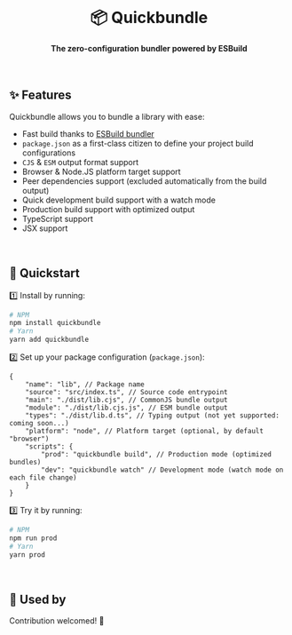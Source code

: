 <br>
<div align="center">
    <h1>📦 Quickbundle</h1>
    <strong>The zero-configuration bundler powered by ESBuild</strong>
</div>
<br>
<br>

## ✨ Features

Quickbundle allows you to bundle a library with ease:

-   Fast build thanks to [ESBuild bundler](https://github.com/evanw/esbuild)
-   `package.json` as a first-class citizen to define your project build configurations
-   `CJS` & `ESM` output format support
-   Browser & Node.JS platform target support
-   Peer dependencies support (excluded automatically from the build output)
-   Quick development build support with a watch mode
-   Production build support with optimized output
-   TypeScript support
-   JSX support

<br>

## 🚀 Quickstart

1️⃣ Install by running:

```bash
# NPM
npm install quickbundle
# Yarn
yarn add quickbundle
```

2️⃣ Set up your package configuration (`package.json`):

```jsonc
{
	"name": "lib", // Package name
	"source": "src/index.ts", // Source code entrypoint
	"main": "./dist/lib.cjs", // CommonJS bundle output
	"module": "./dist/lib.cjs.js", // ESM bundle output
	"types": "./dist/lib.d.ts", // Typing output (not yet supported: coming soon...)
	"platform": "node", // Platform target (optional, by default "browser")
	"scripts": {
		"prod": "quickbundle build", // Production mode (optimized bundles)
		"dev": "quickbundle watch" // Development mode (watch mode on each file change)
	}
}
```

3️⃣ Try it by running:

```bash
# NPM
npm run prod
# Yarn
yarn prod
```

<br>

## 🤩 Used by

Contribution welcomed! 🤗

